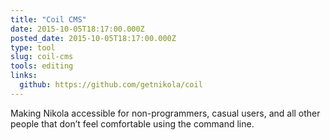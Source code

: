 ```yaml
---
title: "Coil CMS"
date: 2015-10-05T18:17:00.000Z
posted_date: 2015-10-05T18:17:00.000Z
type: tool
slug: coil-cms
tools: editing
links:
  github: https://github.com/getnikola/coil
---
```

Making Nikola accessible for non-programmers, casual users, and all other people that don’t feel comfortable using the command line.





